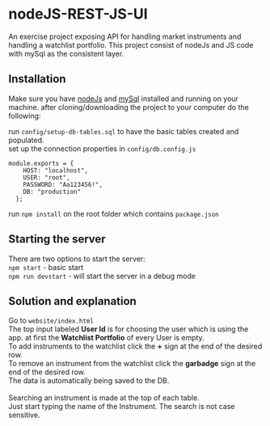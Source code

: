 # nodeJS-REST-JS-UI

An exercise project exposing API for handling market instruments and handling a watchlist portfolio.
This project consist of nodeJs and JS code with mySql as the consistent layer.

## Installation

Make sure you have [nodeJs](https://nodejs.org/en/download/) and [mySql](https://dev.mysql.com/downloads/installer/) installed and running on your machine.
after cloning/downloading the project to your computer do the following:

run `config/setup-db-tables.sql` to have the basic tables created and populated.<br>
set up the connection properties in `config/db.config.js`
```db
module.exports = {
    HOST: "localhost",
    USER: "root",
    PASSWORD: "Aa123456!",
    DB: "production"
  };
```

run `npm install` on the root folder which contains `package.json`

## Starting the server 

There are two options to start the server:<br>
`npm start` - basic start <br>
`npm run devstart` - will start the server in a debug mode

## Solution and explanation 
Go to `website/index.html`<br>
The top input labeled <b>User Id</b> is for choosing the user which is using the app.
at first the <b>Watchlist Portfolio</b> of every User is empty.<br>
To add instruments to the watchlist click the <b>+</b> sign at the end of the desired row.</br>
To remove an instrument from the watchlist click the <b>garbadge</b> sign at the end of the desired row.</br>
The data is automatically being saved to the DB.</br></br>
Searching an instrument is made at the top of each table.</br>
Just start typing the name of the Instrument. The search is not case sensitive.


